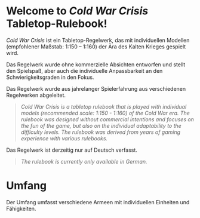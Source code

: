 # Welcome to *Cold War Crisis* Tabletop-Rulebook!

*Cold War Crisis* ist ein Tabletop-Regelwerk, das mit individuellen Modellen (empfohlener Maßstab: 1:150 – 1:160) der Ära des Kalten Krieges gespielt wird.

Das Regelwerk wurde ohne kommerzielle Absichten entworfen und stellt den Spielspaß, aber auch die individuelle Anpassbarkeit an den Schwierigkeitsgraden in den Fokus.

Das Regelwerk wurde aus jahrelanger Spielerfahrung aus verschiedenen Regelwerken abgeleitet.

>*Cold War Crisis is a tabletop rulebook that is played with individual models (recommended scale: 1:150 - 1:160) of the Cold War era.
The rulebook was designed without commercial intentions and focuses on the fun of the game, but also on the individual adaptability to the difficulty levels.
The rulebook was derived from years of gaming experience with various rulebooks.*

Das Regelwerk ist derzeitig nur auf Deutsch verfasst.

>*The rulebook is currently only available in German.*

# Umfang
Der Umfang umfasst verschiedene Armeen mit individuellen Einheiten und Fähigkeiten.
